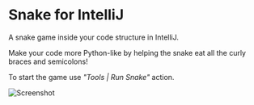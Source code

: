 Snake for IntelliJ
==================

A snake game inside your code structure in IntelliJ.

Make your code more Python-like by helping the snake eat all the curly braces and semicolons!

To start the game use _"Tools | Run Snake"_ action.

![Screenshot](https://plugins.jetbrains.com/files/7854/screenshot_15128.png)
